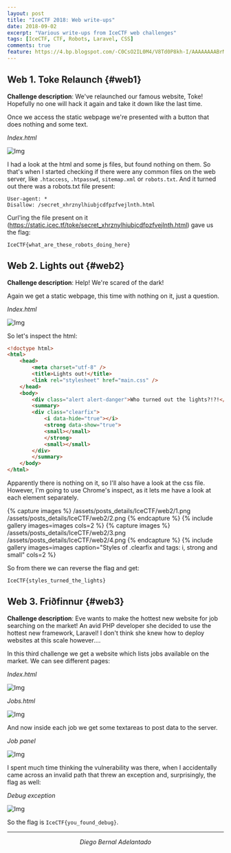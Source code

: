 ```yaml
---
layout: post
title: "IceCTF 2018: Web write-ups"
date: 2018-09-02
excerpt: "Various write-ups from IceCTF web challenges"
tags: [IceCTF, CTF, Robots, Laravel, CSS]
comments: true
feature: https://4.bp.blogspot.com/-C0CsO2IL0M4/V8Td0P8kh-I/AAAAAAAABrM/QDQy2LDL4TM6Az3it0nfnUptl8JOka5NQCLcB/s1600/icectf_banner_big.png
---
```


## Web 1. Toke Relaunch {#web1}

**Challenge description**: We've relaunched our famous website, Toke! Hopefully no one will hack it again and take it down like the last time.

Once we access the static webpage we're presented with a button that does nothing and some text.

*Index.html*

![Img](/assets/posts_details/IceCTF/web1/initial.png "Img")

I had a look at the html and some js files, but found nothing on them. So that's when I started checking if there were any common files on the web server, like ``.htaccess``, ``.htpasswd``, ``sitemap.xml`` or ``robots.txt``. And it turned out there was a robots.txt file present:

```
User-agent: *
Disallow: /secret_xhrznylhiubjcdfpzfvejlnth.html
```

Curl'ing the file present on it (https://static.icec.tf/toke/secret_xhrznylhiubjcdfpzfvejlnth.html) gave us the flag:

``
IceCTF{what_are_these_robots_doing_here}
``

## Web 2. Lights out {#web2}

**Challenge description**: Help! We're scared of the dark!

Again we get a static webpage, this time with nothing on it, just a question.

*Index.html*

![Img](/assets/posts_details/IceCTF/web2/initial.png "Img")

So let's inspect the html:

```html
<!doctype html>
<html>
    <head>
        <meta charset="utf-8" />
        <title>Lights out!</title>
        <link rel="stylesheet" href="main.css" />
    </head>
    <body>
        <div class="alert alert-danger">Who turned out the lights?!?!</div>
        <summary>
        <div class="clearfix">
            <i data-hide="true"></i>
            <strong data-show="true">
            <small></small>
            </strong>
            <small></small>
        </div>
        </summary>
    </body>
</html>
```

Apparently there is nothing on it, so I'll also have a look at the css file. However, I'm going to use Chrome's inspect, as it lets me have a look at each element separately.

{% capture images %}
    /assets/posts_details/IceCTF/web2/1.png
    /assets/posts_details/IceCTF/web2/2.png
{% endcapture %}
{% include gallery images=images cols=2 %}
{% capture images %}
    /assets/posts_details/IceCTF/web2/3.png
    /assets/posts_details/IceCTF/web2/4.png
{% endcapture %}
{% include gallery images=images caption="Styles of .clearfix and tags: i, strong and small" cols=2 %}

So from there we can reverse the flag and get:

``
IceCTF{styles_turned_the_lights}
``

## Web 3. Friðfinnur {#web3}

**Challenge description**: Eve wants to make the hottest new website for job searching on the market! An avid PHP developer she decided to use the hottest new framework, Laravel! I don't think she knew how to deploy websites at this scale however....

In this third challenge we get a website which lists jobs available on the market. We can see different pages:

*Index.html*

![Img](/assets/posts_details/IceCTF/web3/initial.png "Img")

*Jobs.html*

![Img](/assets/posts_details/IceCTF/web3/jobs.png "Img")

And now inside each job we get some textareas to post data to the server.

*Job panel*

![Img](/assets/posts_details/IceCTF/web3/in_jobs.png "Img")

I spent much time thinking the vulnerability was there, when I accidentally came across an invalid path that threw an exception and, surprisingly, the flag as well:

*Debug exception*

![Img](/assets/posts_details/IceCTF/web3/exception.png "Img")

So the flag is ``IceCTF{you_found_debug}``.


---
<center><i>Diego Bernal Adelantado</i></center>
